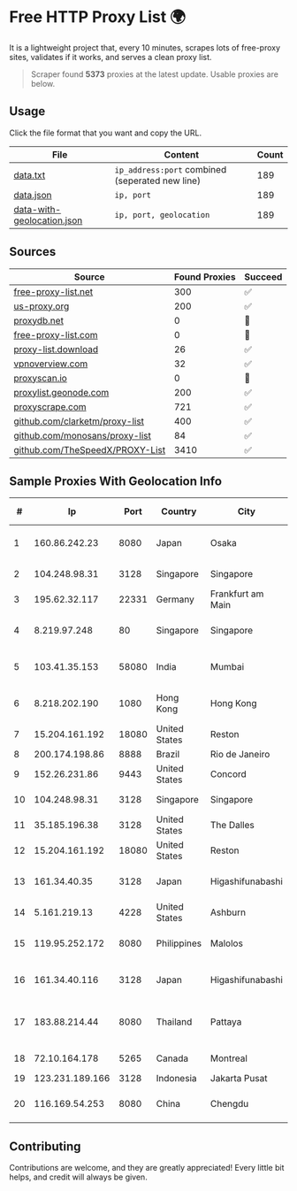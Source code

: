
# Free HTTP Proxy List 🌍

It is a lightweight project that, every 10 minutes, scrapes lots of free-proxy sites, validates if it works, and serves a clean proxy list.


> Scraper found **5373** proxies at the latest update. Usable proxies are below.

## Usage

Click the file format that you want and copy the URL.


|File|Content|Count|
|----|-------|-----|
|[data.txt](https://raw.githubusercontent.com/themiralay/Proxy-List-World/master/data.txt)|`ip_address:port` combined (seperated new line)|189|
|[data.json](https://raw.githubusercontent.com/themiralay/Proxy-List-World/master/data.json)|`ip, port`|189|
|[data-with-geolocation.json](https://raw.githubusercontent.com/themiralay/Proxy-List-World/master/data-with-geolocation.json)|`ip, port, geolocation`|189|

## Sources

|Source|Found Proxies|Succeed|
|------|-------------|-------|
|[free-proxy-list.net](https://free-proxy-list.net)|300|✅|
|[us-proxy.org](https://www.us-proxy.org)|200|✅|
|[proxydb.net](http://proxydb.net)|0|🚫|
|[free-proxy-list.com](https://free-proxy-list.com/?page=&port=&type%5B%5D=http&type%5B%5D=https&up_time=0&search=Search)|0|🚫|
|[proxy-list.download](https://www.proxy-list.download/HTTP)|26|✅|
|[vpnoverview.com](https://vpnoverview.com/privacy/anonymous-browsing/free-proxy-servers)|32|✅|
|[proxyscan.io](https://www.proxyscan.io)|0|🚫|
|[proxylist.geonode.com](https://proxylist.geonode.com/api/proxy-list?limit=300&page=1&sort_by=lastChecked&sort_type=desc&protocols=http,https)|200|✅|
|[proxyscrape.com](https://api.proxyscrape.com/v2/?request=displayproxies&protocol=http&timeout=10000&country=all&ssl=all&anonymity=all)|721|✅|
|[github.com/clarketm/proxy-list](https://raw.githubusercontent.com/clarketm/proxy-list/master/proxy-list-raw.txt)|400|✅|
|[github.com/monosans/proxy-list](https://raw.githubusercontent.com/monosans/proxy-list/main/proxies/http.txt)|84|✅|
|[github.com/TheSpeedX/PROXY-List](https://raw.githubusercontent.com/TheSpeedX/PROXY-List/master/http.txt)|3410|✅|


## Sample Proxies With Geolocation Info

|#|Ip|Port|Country|City|Internet Service Provider|
|-|--|----|-------|----|-------------------------|
|1|160.86.242.23|8080|Japan|Osaka|Sony Network Communications Inc|
|2|104.248.98.31|3128|Singapore|Singapore|DigitalOcean, LLC|
|3|195.62.32.117|22331|Germany|Frankfurt am Main|PIO-Hosting GmbH|
|4|8.219.97.248|80|Singapore|Singapore|Alibaba (US) Technology Co., Ltd.|
|5|103.41.35.153|58080|India|Mumbai|Juweriyah Networks Private Limited|
|6|8.218.202.190|1080|Hong Kong|Hong Kong|Alibaba (US) Technology Co., Ltd.|
|7|15.204.161.192|18080|United States|Reston|OVH SAS|
|8|200.174.198.86|8888|Brazil|Rio de Janeiro|Claro S.A|
|9|152.26.231.86|9443|United States|Concord|MCNC|
|10|104.248.98.31|3128|Singapore|Singapore|DigitalOcean, LLC|
|11|35.185.196.38|3128|United States|The Dalles|Google LLC|
|12|15.204.161.192|18080|United States|Reston|OVH SAS|
|13|161.34.40.35|3128|Japan|Higashifunabashi|NTT PC Communications, Inc.|
|14|5.161.219.13|4228|United States|Ashburn|Hetzner Online GmbH|
|15|119.95.252.172|8080|Philippines|Malolos|Philippine Long Distance Telephone Co.|
|16|161.34.40.116|3128|Japan|Higashifunabashi|NTT PC Communications, Inc.|
|17|183.88.214.44|8080|Thailand|Pattaya|Triple T Broadband Public Company Limited|
|18|72.10.164.178|5265|Canada|Montreal|GloboTech Communications|
|19|123.231.189.166|3128|Indonesia|Jakarta Pusat|LINTASARTA|
|20|116.169.54.253|8080|China|Chengdu|China Unicom CHINA169 Network|



## Contributing

Contributions are welcome, and they are greatly appreciated! Every
little bit helps, and credit will always be given.

